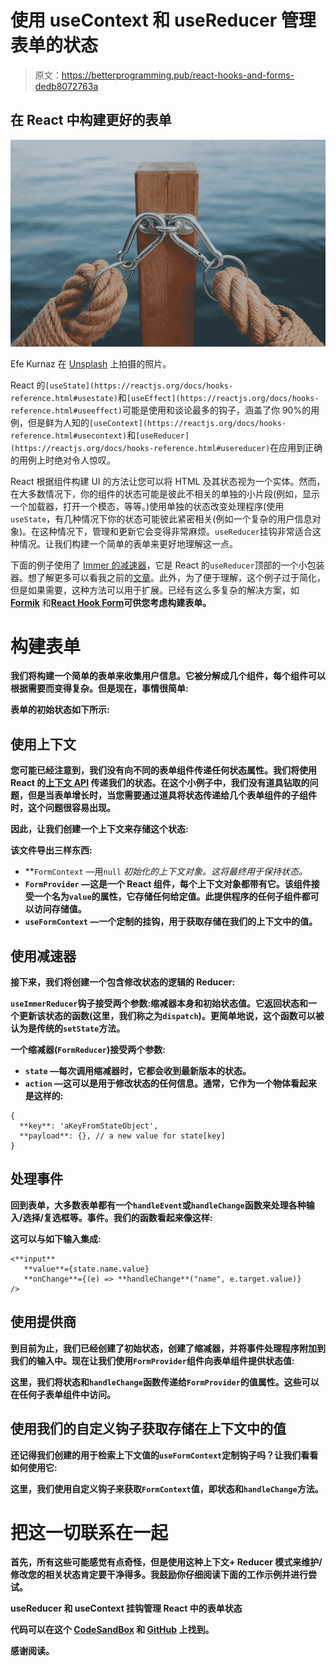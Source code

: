 # 使用 useContext 和 useReducer 管理表单的状态

> 原文：<https://betterprogramming.pub/react-hooks-and-forms-dedb8072763a>

## 在 React 中构建更好的表单

![](img/27b36b813d89c7699284c491a51e3ad5.png)

Efe Kurnaz 在 [Unsplash](https://unsplash.com?utm_source=medium&utm_medium=referral) 上拍摄的照片。

React 的`[useState](https://reactjs.org/docs/hooks-reference.html#usestate)`和`[useEffect](https://reactjs.org/docs/hooks-reference.html#useeffect)`可能是使用和谈论最多的钩子，涵盖了你 90%的用例，但是鲜为人知的`[useContext](https://reactjs.org/docs/hooks-reference.html#usecontext)`和`[useReducer](https://reactjs.org/docs/hooks-reference.html#usereducer)`在应用到正确的用例上时绝对令人惊叹。

React 根据组件构建 UI 的方法让您可以将 HTML 及其状态视为一个实体。然而，在大多数情况下，你的组件的状态可能是彼此不相关的单独的小片段(例如，显示一个加载器，打开一个模态，等等。)使用单独的状态改变处理程序(使用`useState`，有几种情况下你的状态可能彼此紧密相关(例如一个复杂的用户信息对象)。在这种情况下，管理和更新它会变得非常麻烦。`useReducer`挂钩非常适合这种情况。让我们构建一个简单的表单来更好地理解这一点。

下面的例子使用了 [Immer 的减速器](https://github.com/immerjs/use-immer#useimmerreducer)，它是 React 的`useReducer`顶部的一个小包装器。想了解更多可以看我之前的[文章](https://link.medium.com/XfctSuUuzbb)。此外，为了便于理解，这个例子过于简化，但是如果需要，这种方法可以用于扩展。已经有这么多复杂的解决方案，如 [**Formik**](https://formik.org/) 和[**React Hook Form**](https://react-hook-form.com/)**可供您考虑构建表单。**

# **构建表单**

**我们将构建一个简单的表单来收集用户信息。它被分解成几个组件，每个组件可以根据需要而变得复杂。但是现在，事情很简单:**

**表单的初始状态如下所示:**

## **使用上下文**

**您可能已经注意到，我们没有向不同的表单组件传递任何状态属性。我们将使用 React 的[上下文 API](https://reactjs.org/docs/context.html#reactcreatecontext) 传递我们的状态。在这个小例子中，我们没有道具钻取的问题，但是当表单增长时，当您需要通过道具将状态传递给几个表单组件的子组件时，这个问题很容易出现。**

**因此，让我们创建一个上下文来存储这个状态:**

**该文件导出三样东西:**

*   **`FormContext` —用`null` *初始化的上下文对象。*这将最终用于保持状态。**
*   **`FormProvider` —这是一个 React 组件，每个上下文对象都带有它。该组件接受一个名为`value`的属性，它存储任何给定值。此提供程序的任何子组件都可以访问存储值。**
*   **`useFormContext` —一个定制的挂钩，用于获取存储在我们的上下文中的值。**

## **使用减速器**

**接下来，我们将创建一个包含修改状态的逻辑的 Reducer:**

**`useImmerReducer`钩子接受两个参数:缩减器本身和初始状态值。它返回状态和一个更新该状态的函数(这里，我们称之为`dispatch`)。更简单地说，这个函数可以被认为是传统的`setState`方法。**

**一个缩减器(`FormReducer`)接受两个参数:**

*   **`state` —每次调用缩减器时，它都会收到最新版本的状态。**
*   **`action` —这可以是用于修改状态的任何信息。通常，它作为一个物体看起来是这样的:**

```
{
  **key**: 'aKeyFromStateObject',
  **payload**: {}, // a new value for state[key]
}
```

## **处理事件**

**回到表单，大多数表单都有一个`handleEvent`或`handleChange`函数来处理各种输入/选择/复选框等。事件。我们的函数看起来像这样:**

**这可以与如下输入集成:**

```
<**input**
   **value**={state.name.value}
   **onChange**={(e) => **handleChange**("name", e.target.value)}
/>
```

## **使用提供商**

**到目前为止，我们已经创建了初始状态，创建了缩减器，并将事件处理程序附加到我们的输入中。现在让我们使用`FormProvider`组件向表单组件提供状态值:**

**这里，我们将状态和`handleChange`函数传递给`FormProvider`的值属性。这些可以在任何子表单组件中访问。**

## **使用我们的自定义钩子获取存储在上下文中的值**

**还记得我们创建的用于检索上下文值的`useFormContext`定制钩子吗？让我们看看如何使用它:**

**这里，我们使用自定义钩子来获取`FormContext`值，即状态和`handleChange`方法。**

# **把这一切联系在一起**

**首先，所有这些可能感觉有点奇怪，但是使用这种上下文+ Reducer 模式来维护/修改您的相关状态肯定要干净得多。我鼓励你仔细阅读下面的工作示例并进行尝试。**

**useReducer 和 useContext 挂钩管理 React 中的表单状态**

**代码可以在这个 [CodeSandBox](https://codesandbox.io/s/react-hooks-and-forms-450uv) 和 [GitHub](https://github.com/rkrajat/react-hooks-and-form) 上找到。**

**感谢阅读。**